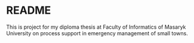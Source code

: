 # README #

This is project for my diploma thesis at Faculty of Informatics of Masaryk University on process support in emergency management of small towns.